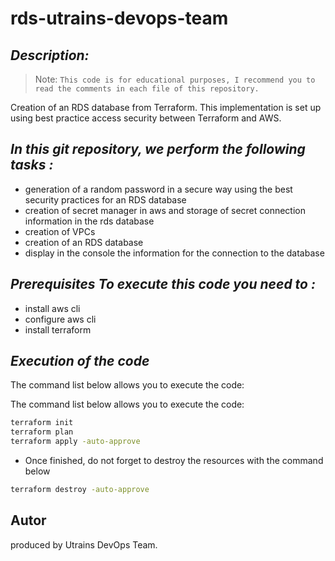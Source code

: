 # rds-utrains-devops-team

## _Description:_
> Note: `This code is for educational purposes, I recommend you to read the comments in each file of this repository.`

Creation of an RDS database from Terraform. This implementation is set up using best practice access security between Terraform and AWS.

 ## _In this git repository, we perform the following tasks :_  
- generation of a random password in a secure way using the best security practices for an RDS database
- creation of secret manager in aws and storage of secret connection information in the rds database
- creation of VPCs
- creation of an RDS database
- display in the console the information for the connection to the database

## _Prerequisites To execute this code you need to :_  
- install aws cli
- configure aws cli
- install terraform

## _Execution of the code_ 
The command list below allows you to execute the code:

The command list below allows you to execute the code: 
```sh
terraform init
terraform plan
terraform apply -auto-approve
```
- Once finished, do not forget to destroy the resources with the command below

```sh
terraform destroy -auto-approve
```

## Autor
produced by Utrains DevOps Team.
